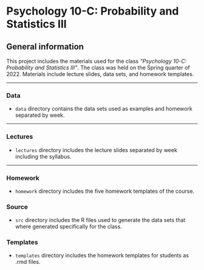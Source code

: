 # Psychology 10-C: Probability and Statistics III

## General information

This project includes the materials used for the class *"Psychology 10-C: 
Probability and Statistics III"*. The class was held on the Spring quarter of 
2022. Materials include lecture slides, data sets, and homework templates.

---

### Data

- `data` directory contains the data sets used as examples and homework 
separated by week.

---

### Lectures

- `lectures` directory includes the lecture slides separated by week including 
the syllabus.

---

### Homework

- `homework` directory includes the five homework templates of the course.


### Source

- `src` directory includes the R files used to generate the data sets that where
generated specifically for the class.

### Templates 
- `templates` directory includes the homework templates for students as .rmd
files.